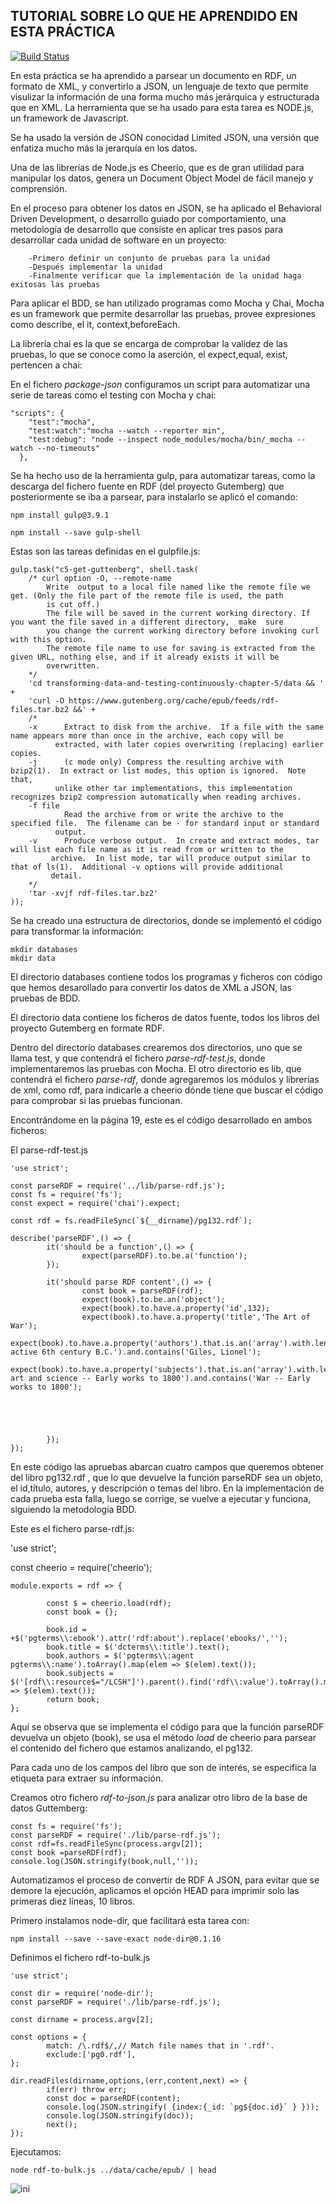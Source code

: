 ## TUTORIAL SOBRE LO QUE HE APRENDIDO EN ESTA PRÁCTICA 

[![Build Status](https://travis-ci.org/ULL-ESIT-PL-1819/p2-t1-testing-Alien-97.svg?branch=master)](https://travis-ci.org/ULL-ESIT-PL-1819/p2-t1-testing-Alien-97)


En esta práctica se ha aprendido a parsear un documento en RDF, un formato de XML, y convertirlo a JSON, un lenguaje de texto que permite visulizar la información de una forma mucho más jerárquica y estructurada que en XML. La herramienta que se ha usado para esta tarea es NODE.js, un framework de Javascript.

Se ha usado la versión de JSON conocidad Limited JSON, una versión que enfatiza mucho más la jerarquía en los datos. 

Una de las librerías de Node.js es Cheerio, que es de gran utilidad para manipular los datos, genera un Document Object Model de fácil manejo y comprensión.

En el proceso para obtener los datos en JSON, se ha aplicado el Behavioral Driven Development, o desarrollo guiado por comportamiento, una metodología de desarrollo que consiste en aplicar tres pasos para desarrollar cada unidad de software en un proyecto:

		-Primero definir un conjunto de pruebas para la unidad
		-Después implementar la unidad
		-Finalmente verificar que la implementación de la unidad haga exitosas las pruebas


Para aplicar el BDD, se han utilizado programas como Mocha y Chai, Mocha es un framework que permite desarrollar las pruebas, provee expresiones como describe, el it, context,beforeEach.

La librería chai es la que se encarga de comprobar la validez de las pruebas, lo que se conoce como la aserción, el expect,equal, exist, pertencen a chai:


En el fichero *package-json* configuramos un script para automatizar una serie de tareas como el testing con Mocha y chai:

	"scripts": {
	    "test":"mocha",
	    "test:watch":"mocha --watch --reporter min",
	    "test:debug": "node --inspect node_modules/mocha/bin/_mocha --watch --no-timeouts"
	  },

  
Se ha hecho uso de la herramienta gulp, para automatizar tareas, como la descarga del fichero fuente en RDF (del proyecto Gutemberg) que posteriormente se iba a parsear, para instalarlo se aplicó el comando:

	npm install gulp@3.9.1

	npm install --save gulp-shell

Estas son las tareas definidas en el gulpfile.js:


	gulp.task("c5-get-guttenberg", shell.task(
	    /* curl option -O, --remote-name
	        Write  output to a local file named like the remote file we get. (Only the file part of the remote file is used, the path
	        is cut off.)
	        The file will be saved in the current working directory. If you want the file saved in a different directory,  make  sure
	        you change the current working directory before invoking curl with this option.
	        The remote file name to use for saving is extracted from the given URL, nothing else, and if it already exists it will be
	        overwritten.
	    */
	    'cd transforming-data-and-testing-continuously-chapter-5/data && ' +
	    'curl -O https://www.gutenberg.org/cache/epub/feeds/rdf-files.tar.bz2 &&' +
	    /*
	    -x      Extract to disk from the archive.  If a file with the same name appears more than once in the archive, each copy will be
	          extracted, with later copies overwriting (replacing) earlier copies.
	    -j      (c mode only) Compress the resulting archive with bzip2(1).  In extract or list modes, this option is ignored.  Note that,
	          unlike other tar implementations, this implementation recognizes bzip2 compression automatically when reading archives.
	    -f file
	            Read the archive from or write the archive to the specified file.  The filename can be - for standard input or standard
	          output.
	    -v      Produce verbose output.  In create and extract modes, tar will list each file name as it is read from or written to the
	         archive.  In list mode, tar will produce output similar to that of ls(1).  Additional -v options will provide additional
	         detail.
	    */
	    'tar -xvjf rdf-files.tar.bz2'
	));



Se ha creado una estructura de directorios, donde se implementó el código para transformar la información:
	
	mkdir databases
	mkdir data



El directorio databases contiene todos los programas y ficheros con código que hemos desarollado para convertir los datos de XML a JSON, las pruebas de BDD.

El directorio data contiene los ficheros de datos fuente, todos los libros del proyecto Gutemberg en formate RDF.

Dentro del directorio databases crearemos dos directorios, uno que se llama test, y que contendrá el fichero *parse-rdf-test.js*, donde implementaremos las pruebas con Mocha. El otro directorio es lib, que contendrá el fichero *parse-rdf*, donde agregaremos los módulos y librerías de xml,  como rdf, para indicarle a cheerio dónde tiene que buscar el código para comprobar si las pruebas funcionan.

Encontrándome en la página 19, este es el código desarrollado en ambos ficheros:

El parse-rdf-test.js

	'use strict';

	const parseRDF = require('../lib/parse-rdf.js');
	const fs = require('fs');
	const expect = require('chai').expect;

	const rdf = fs.readFileSync(`${__dirname}/pg132.rdf`);

	describe('parseRDF',() => {
	        it('should be a function',() => {
	                expect(parseRDF).to.be.a('function');
	        });

	        it('should parse RDF content',() => {
	                const book = parseRDF(rdf);
	                expect(book).to.be.an('object');
	                expect(book).to.have.a.property('id',132);
	                expect(book).to.have.a.property('title','The Art of War');
	                expect(book).to.have.a.property('authors').that.is.an('array').with.lengthOf(2).and.contains('Sunzi, active 6th century B.C.').and.contains('Giles, Lionel');
	                expect(book).to.have.a.property('subjects').that.is.an('array').with.lengthOf(2).and.contains('Military art and science -- Early works to 1800').and.contains('War -- Early works to 1800');





	        });
	});


En este código las apruebas abarcan  cuatro campos que queremos obtener del libro pg132.rdf , que lo que devuelve la función parseRDF sea un objeto, el id,título, autores, y descripción o temas del libro. En la implementación de cada prueba esta falla, luego se corrige, se vuelve a ejecutar y funciona, siguiendo la metodología BDD.

Este es el fichero parse-rdf.js:

'use strict';

const cheerio = require('cheerio');

	module.exports = rdf => {

	        const $ = cheerio.load(rdf);
	        const book = {};

	        book.id = +$('pgterms\\:ebook').attr('rdf:about').replace('ebooks/','');
	        book.title = $('dcterms\\:title').text();
	        book.authors = $('pgterms\\:agent pgterms\\:name').toArray().map(elem => $(elem).text());
	        book.subjects = $('[rdf\\:resource$="/LCSH"]').parent().find('rdf\\:value').toArray().map(elem => $(elem).text());
	        return book;
	};

Aquí se observa que se implementa el código para que la función parseRDF devuelva un objeto (book), se usa el método *load* de cheerio para parsear el contenido del fichero que estamos analizando, el pg132. 

Para cada uno de los campos  del libro que son de interés, se especifica la etiqueta para extraer su información.

Creamos otro fichero *rdf-to-json.js* para analizar otro libro de la base de datos Guttemberg:

	const fs = require('fs');
	const parseRDF = require('./lib/parse-rdf.js');
	const rdf=fs.readFileSync(process.argv[2]);
	const book =parseRDF(rdf);
	console.log(JSON.stringify(book,null,''));

Automatizamos el proceso de convertir de RDF A JSON, para evitar que se demore la ejecución, aplicamos el opción HEAD para imprimir solo las primeras diez líneas, 10 libros.



Primero instalamos node-dir, que facilitará esta tarea con:

	npm install --save --save-exact node-dir@0.1.16


Definimos el fichero rdf-to-bulk.js

	'use strict';

	const dir = require('node-dir');
	const parseRDF = require('./lib/parse-rdf.js');

	const dirname = process.argv[2];

	const options = {
	        match: /\.rdf$/,// Match file names that in '.rdf'.
	        exclude:['pg0.rdf'],
	};

	dir.readFiles(dirname,options,(err,content,next) => {
	        if(err) throw err;
	        const doc = parseRDF(content);
	        console.log(JSON.stringify( {index:{_id: `pg${doc.id}` } }));
	        console.log(JSON.stringify(doc));
	        next();
	});



Ejecutamos:

	node rdf-to-bulk.js ../data/cache/epub/ | head


![ini](capturas/Ejecución_rdf-to-bulk.png)

